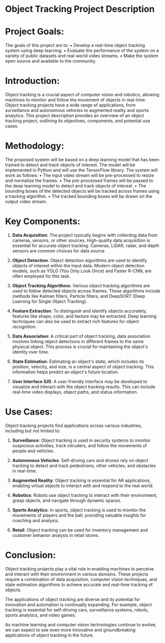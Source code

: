 # Object Tracking Project Description

# Project Goals:
The goals of this project are to:
•	Develop a real-time object tracking system using deep learning.
•	Evaluate the performance of the system on a variety of public datasets and real-world video streams.
•	Make the system open source and available to the community.


# Introduction:
Object tracking is a crucial aspect of computer vision and robotics, allowing machines to monitor and follow the movement of objects in real-time.
Object tracking projects have a wide range of applications, from surveillance and autonomous vehicles to augmented reality and sports analytics.
This project description provides an overview of an object tracking project, outlining its objectives, components, and potential use cases.

# Methodology:
The proposed system will be based on a deep learning model that has been trained to detect and track objects of interest. The model will be implemented in Python and will use the TensorFlow library. The system will work as follows:
•	The input video stream will be pre-processed to resize and normalize the frames.
•	The pre-processed frames will be passed to the deep learning model to detect and track objects of interest.
•	The bounding boxes of the detected objects will be tracked across frames using a tracking algorithm.
•	The tracked bounding boxes will be drawn on the output video stream.

# Key Components:
1. **Data Acquisition**: The project typically begins with collecting data from cameras, sensors, or other sources.
High-quality data acquisition is essential for accurate object tracking. Cameras, LiDAR, radar, and depth sensors are common choices for data source

2. **Object Detection**: Object detection algorithms are used to identify objects of interest within the input data.
Modern object detection models, such as YOLO (You Only Look Once) and Faster R-CNN, are often employed for this task.

3. **Object Tracking Algorithms**: Various object tracking algorithms are used to follow detected objects across frames.
These algorithms include methods like Kalman filters, Particle filters, and DeepSORT (Deep Learning for Single Object Tracking).

4. **Feature Extraction**: To distinguish and identify objects accurately, features like shape, color, and texture may be extracted.
Deep learning techniques can also be used to extract rich features for object recognition.

5. **Data Association**: A critical part of object tracking, data association involves linking object detections in different frames to the same physical object.
This process is crucial for maintaining the object's identity over time.

6. **State Estimation**: Estimating an object's state, which includes its position, velocity, and size, is a central aspect of object tracking.
This information helps predict an object's future location.

7. **User Interface (UI)**: A user-friendly interface may be developed to visualize and interact with the object tracking results.
This can include real-time video displays, object paths, and status information.

# Use Cases:
Object tracking projects find applications across various industries, including but not limited to:

1. **Surveillance**: Object tracking is used in security systems to monitor suspicious activities, track intruders, and follow the movements of people and vehicles.

2. **Autonomous Vehicles**: Self-driving cars and drones rely on object tracking to detect and track pedestrians, other vehicles, and obstacles in real-time.

3. **Augmented Reality**: Object tracking is essential for AR applications, enabling virtual objects to interact with and respond to the real world.

4. **Robotics**: Robots use object tracking to interact with their environment, grasp objects, and navigate through dynamic spaces.

5. **Sports Analytics**: In sports, object tracking is used to monitor the movements of players and the ball, providing valuable insights for coaching and analysis.

6. **Retail**: Object tracking can be used for inventory management and customer behavior analysis in retail stores.

# Conclusion:
Object tracking projects play a vital role in enabling machines to perceive and interact with their environment in various domains. These projects require a combination of data acquisition, computer vision techniques, and state estimation algorithms to achieve accurate and real-time tracking of objects.

The applications of object tracking are diverse and its potential for innovation and automation is continually expanding. For example, object tracking is essential for self-driving cars, surveillance systems, robots, sports analytics, and video games.

As machine learning and computer vision technologies continue to evolve, we can expect to see even more innovative and groundbreaking applications of object tracking in the future.

